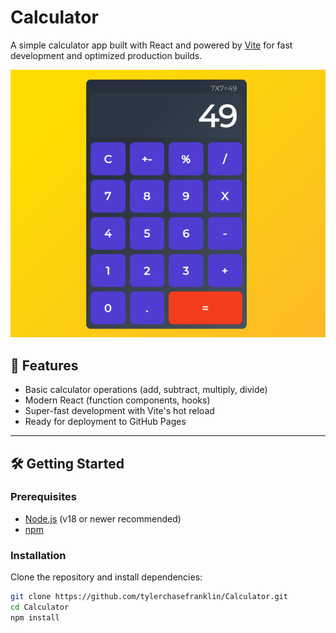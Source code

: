 # Calculator

A simple calculator app built with React and powered by [Vite](https://vitejs.dev/) for fast development and optimized production builds.

![Calculator Screenshot](images/React-Calculator_Screenshot.png)

## 🚀 Features

- Basic calculator operations (add, subtract, multiply, divide)
- Modern React (function components, hooks)
- Super-fast development with Vite's hot reload
- Ready for deployment to GitHub Pages

---

## 🛠️ Getting Started

### Prerequisites

- [Node.js](https://nodejs.org/) (v18 or newer recommended)
- [npm](https://www.npmjs.com/)

### Installation

Clone the repository and install dependencies:

```sh
git clone https://github.com/tylerchasefranklin/Calculator.git
cd Calculator
npm install